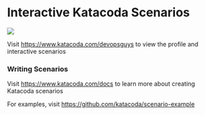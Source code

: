 # Interactive Katacoda Scenarios

[![](http://shields.katacoda.com/katacoda/devopsguys/count.svg)](https://www.katacoda.com/devopsguys "Get your profile on Katacoda.com")

Visit https://www.katacoda.com/devopsguys to view the profile and interactive scenarios

### Writing Scenarios
Visit https://www.katacoda.com/docs to learn more about creating Katacoda scenarios

For examples, visit https://github.com/katacoda/scenario-example
